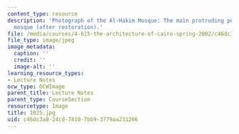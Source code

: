 ```yaml
---
content_type: resource
description: 'Photograph of the Al-Hakim Mosque: The main protruding portal of the
  mosque (after restoration).'
file: /media/courses/4-615-the-architecture-of-cairo-spring-2002/c46dc3a824cd78107bb93779aa231266_1025.jpg
file_type: image/jpeg
image_metadata:
  caption: ''
  credit: ''
  image-alt: ''
learning_resource_types:
- Lecture Notes
ocw_type: OCWImage
parent_title: Lecture Notes
parent_type: CourseSection
resourcetype: Image
title: 1025.jpg
uid: c46dc3a8-24cd-7810-7bb9-3779aa231266
---
```

